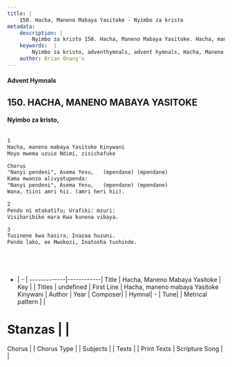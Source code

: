 ```yaml
---
title: |
    150. Hacha, Maneno Mabaya Yasitoke - Nyimbo za kristo
metadata:
    description: |
        Nyimbo za kristo 150. Hacha, Maneno Mabaya Yasitoke. Hacha, maneno mabaya Yasitoke Kinywani  Moyo mwema uzuie Ndimi, zisichafuke  Chorus "Nanyi pendeni", Asema Yesu,   (mpendane) (mpendane)   Kama mwanzo alivyotupenda: "Nanyi pendeni", Asema Yesu,   (mpendane) (mpendane) Wana, tiini amri hii. (amri heri hii).   
    keywords:  |
        Nyimbo za kristo, adventhymnals, advent hymnals, Hacha, Maneno Mabaya Yasitoke, Hacha, maneno mabaya Yasitoke Kinywani . 
    author: Brian Onang'o
---
```


#### Advent Hymnals
## 150. HACHA, MANENO MABAYA YASITOKE
####  Nyimbo za kristo,

```txt

1
Hacha, maneno mabaya Yasitoke Kinywani 
Moyo mwema uzuie Ndimi, zisichafuke

Chorus
"Nanyi pendeni", Asema Yesu,   (mpendane) (mpendane)  
Kama mwanzo alivyotupenda:
"Nanyi pendeni", Asema Yesu,   (mpendane) (mpendane)
Wana, tiini amri hii. (amri heri hii). 

2
Pendo ni mtakatifu; Urafiki: mzuri: 
Visiharibike mara Kwa kunena vibaya.

3
Tusinene kwa hasira, Inazaa huzuni. 
Pendo lako, ee Mwokozi, Inatosha tushinde.






```

- |   -  |
-------------|------------|
Title | Hacha, Maneno Mabaya Yasitoke |
Key |  |
Titles | undefined |
First Line | Hacha, maneno mabaya Yasitoke Kinywani  |
Author | 
Year | 
Composer| |
Hymnal|  - |
Tune|  |
Metrical pattern | |
# Stanzas |  |
Chorus |  |
Chorus Type |  |
Subjects | |
Texts |  |
Print Texts | 
Scripture Song |  |
    
